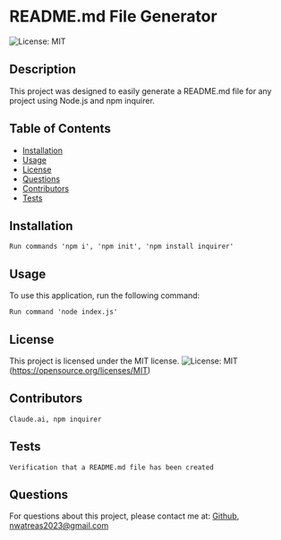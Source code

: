 # README.md File Generator

  ![License: MIT](https://img.shields.io/badge/License-MIT-yellow.svg)

## Description

This project was designed to easily generate a README.md file for any project using Node.js and npm inquirer.

## Table of Contents

* [Installation](#installation)
* [Usage](#usage)
* [License](#license)
* [Questions](#questions)
* [Contributors](#contributors)
* [Tests](#tests)

## Installation
```
Run commands 'npm i', 'npm init', 'npm install inquirer'
```
 
## Usage
To use this application, run the following command:
```
Run command 'node index.js'
```


## License

This project is licensed under the MIT license. ![License: MIT](https://img.shields.io/badge/License-MIT-yellow.svg)(https://opensource.org/licenses/MIT)


## Contributors
```
Claude.ai, npm inquirer
```

## Tests
```
Verification that a README.md file has been created
```
 
## Questions
For questions about this project, please contact me at: 
[Github](https://github.com/noIDEA-tech),
[nwatreas2023@gmail.com](mailto:nwatreas2023@gmail.com)
 
 

